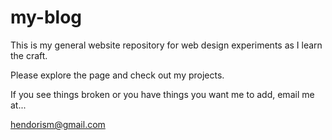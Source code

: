 # my-blog
This is my general website repository for web design experiments as I learn the craft.

Please explore the page and check out my projects.

If you see things broken or you have things you want me to add, email me at...

hendorism@gmail.com
